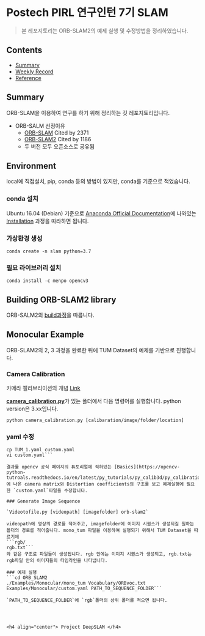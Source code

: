 # Postech PIRL 연구인턴 7기 SLAM
> 본 레포지토리는 ORB-SLAM2의 예제 실행 및 수정방법을 정리하였습니다.


## Contents  
- [Summary](#summary)
- [Weekly Record](https://github.com/JinYeJin/legendary-octo-adventure/wiki/Development-Record)
- [Reference](https://github.com/JinYeJin/legendary-octo-adventure/wiki/Reference)


## Summary

ORB-SLAM을 이용하여 연구를 하기 위해 정리하는 깃 레포지토리입니다.

- ORB-SALM 선정이유
    - [ORB-SLAM](https://github.com/raulmur/ORB_SLAM) Cited by 2371
    - [ORB-SLAM2](https://github.com/raulmur/ORB_SLAM) Cited by 1186
    - 두 버전 모두 오픈소스로 공유됨

## Environment

local에 직접설치, pip, conda 등의 방법이 있지만, conda를 기준으로 적었습니다.

### conda 설치
Ubuntu 16.04 (Debian) 기준으로 [Anaconda Official Documentation](https://docs.anaconda.com/anaconda/install/linux/)에 나와있는 [Installation](https://docs.anaconda.com/anaconda/install/linux/#installation) 과정을 따라하면 됩니다.

### 가상환경 생성

`conda create -n slam python=3.7`

### 필요 라이브러리 설치

`conda install -c menpo opencv3`


## Building ORB-SLAM2 library

ORB-SALM2의 [build과정](https://github.com/raulmur/ORB_SLAM2#2-prerequisites)을 따릅니다.

## Monocular Example

ORB-SLAM2의 2, 3 과정을 완료한 뒤에 TUM Dataset의 예제를 기반으로 진행합니다.

### Camera Calibration
카메라 캘리브리이션의 개념 [Link](https://darkpgmr.tistory.com/32)

[**camera_calibration.py**](https://github.com/JinYeJin/legendary-octo-adventure/blob/master/camera_calibration.py)가 있는 폴더에서 다음 명령어를 실행합니다. python version은 3.xx입니다.

`python camera_calibration.py [calibaration/image/folder/location]`

### yaml 수정

```cd ORB_SLAM2/Examples/Monocular
cp TUM_1.yaml custom.yaml
vi custom.yaml```

결과를 opencv 공식 페이지의 튜토리얼에 적혀있는 [Basics](https://opencv-python-tutroals.readthedocs.io/en/latest/py_tutorials/py_calib3d/py_calibration/py_calibration.html#basics)에 나온 camera matrix와 Distortion coefficients의 구조를 보고 예제실행에 필요한 `custom.yaml`파일을 수정합니다.

### Generate Image Sequence

`Videotofile.py [videopath] [imagefolder] orb-slam2`

videopath에 영상의 경로를 적어주고, imagefolder에 이미지 시퀀스가 생성되길 원하는 폴더의 경로를 적어줍니다. mono_tum 파일을 이용하여 실행되기 위해서 TUM Dataset을 따르기에
```rgb/
rgb.txt```
와 같은 구조로 파일들이 생성됩니다. rgb 안에는 이미지 시퀀스가 생성되고, rgb.txt는 rgb파일 안의 이미지들의 타임라인을 나타냅니다.

### 예제 실행
```cd ORB_SLAM2
./Examples/Monocular/mono_tum Vocabulary/ORBvoc.txt Examples/Monocular/custom.yaml PATH_TO_SEQUENCE_FOLDER```

`PATH_TO_SEQUENCE_FOLDER`에 `rgb`폴더의 상위 폴더를 적으면 됩니다.




<h4 align="center"> Project DeepSLAM </h4>
